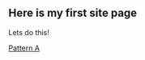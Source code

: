 ## Here is my first site page

Lets do this!

[Pattern A](https://gscribe.com/share/MQ8oxGkvirzHFocv9)
